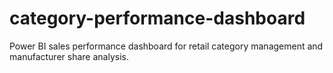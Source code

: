 # category-performance-dashboard
Power BI sales performance dashboard for retail category management and manufacturer share analysis.
